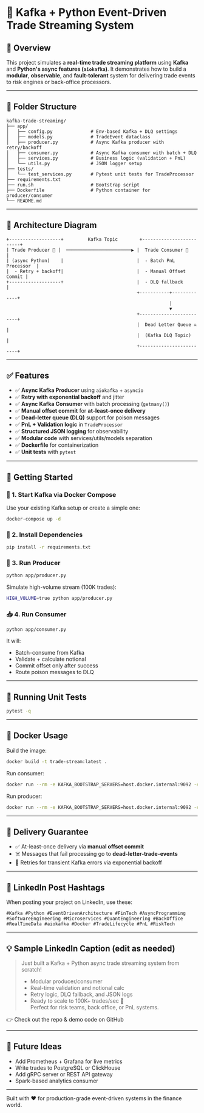 # 🧠 Kafka + Python Event-Driven Trade Streaming System

## 🚀 Overview

This project simulates a **real-time trade streaming platform** using **Kafka** and **Python's async features (`aiokafka`)**. It demonstrates how to build a **modular**, **observable**, and **fault-tolerant** system for delivering trade events to risk engines or back-office processors.

---

## 📁 Folder Structure

```
kafka-trade-streaming/
├── app/
│   ├── config.py              # Env-based Kafka + DLQ settings
│   ├── models.py              # TradeEvent dataclass
│   ├── producer.py            # Async Kafka producer with retry/backoff
│   ├── consumer.py            # Async Kafka consumer with batch + DLQ
│   ├── services.py            # Business logic (validation + PnL)
│   └── utils.py               # JSON logger setup
├── tests/
│   └── test_services.py       # Pytest unit tests for TradeProcessor
├── requirements.txt
├── run.sh                     # Bootstrap script
├── Dockerfile                 # Python container for producer/consumer
└── README.md
```

---

## 🧠 Architecture Diagram

```
+-------------------+         Kafka Topic        +-------------------------+
| Trade Producer 📨 |  ────────────────────────▶ |  Trade Consumer 🧠       |
| (async Python)    |                           |  - Batch PnL Processor  |
|  - Retry + backoff|                           |  - Manual Offset Commit |
+-------------------+                           |  - DLQ fallback         |
                                                +-----------+-------------+
                                                            |
                                                            ▼
                                                +-------------------------+
                                                |  Dead Letter Queue ☠️   |
                                                |  (Kafka DLQ Topic)      |
                                                +-------------------------+
```

---

## ✅ Features

- ✅ **Async Kafka Producer** using `aiokafka` + `asyncio`
- ✅ **Retry with exponential backoff** and jitter
- ✅ **Async Kafka Consumer** with batch processing (`getmany()`)
- ✅ **Manual offset commit** for **at-least-once delivery**
- ✅ **Dead-letter queue (DLQ)** support for poison messages
- ✅ **PnL + Validation logic** in `TradeProcessor`
- ✅ **Structured JSON logging** for observability
- ✅ **Modular code** with services/utils/models separation
- ✅ **Dockerfile** for containerization
- ✅ **Unit tests** with `pytest`

---

## 🔧 Getting Started

### 🐳 1. Start Kafka via Docker Compose

Use your existing Kafka setup or create a simple one:
```bash
docker-compose up -d
```

### 🧪 2. Install Dependencies

```bash
pip install -r requirements.txt
```

### 🚀 3. Run Producer

```bash
python app/producer.py
```

Simulate high-volume stream (100K trades):

```bash
HIGH_VOLUME=true python app/producer.py
```

### 📥 4. Run Consumer

```bash
python app/consumer.py
```

It will:
- Batch-consume from Kafka
- Validate + calculate notional
- Commit offset only after success
- Route poison messages to DLQ

---

## 🧪 Running Unit Tests

```bash
pytest -q
```

---

## 🐳 Docker Usage

Build the image:
```bash
docker build -t trade-stream:latest .
```

Run consumer:
```bash
docker run --rm -e KAFKA_BOOTSTRAP_SERVERS=host.docker.internal:9092 -e KAFKA_TOPIC=trade-events trade-stream:latest
```

Run producer:
```bash
docker run --rm -e KAFKA_BOOTSTRAP_SERVERS=host.docker.internal:9092 -e KAFKA_TOPIC=trade-events -e HIGH_VOLUME=true trade-stream:latest python app/producer.py
```

---

## 🔁 Delivery Guarantee

- ✅ At-least-once delivery via **manual offset commit**
- ☠️ Messages that fail processing go to **dead-letter-trade-events**
- 🔄 Retries for transient Kafka errors via exponential backoff

---

## 📸 LinkedIn Post Hashtags

When posting your project on LinkedIn, use these:

```
#Kafka #Python #EventDrivenArchitecture #FinTech #AsyncProgramming
#SoftwareEngineering #Microservices #QuantEngineering #BackOffice
#RealTimeData #aiokafka #Docker #TradeLifecycle #PnL #RiskTech
```

---

## 💡 Sample LinkedIn Caption (edit as needed)

> Just built a Kafka + Python async trade streaming system from scratch!  
> - Modular producer/consumer  
> - Real-time validation and notional calc  
> - Retry logic, DLQ fallback, and JSON logs  
> - Ready to scale to 100K+ trades/sec 🚀  
> Perfect for risk teams, back office, or PnL systems.

👉 Check out the repo & demo code on GitHub

---

## 🧠 Future Ideas

- Add Prometheus + Grafana for live metrics
- Write trades to PostgreSQL or ClickHouse
- Add gRPC server or REST API gateway
- Spark-based analytics consumer

---

Built with ❤️ for production-grade event-driven systems in the finance world.